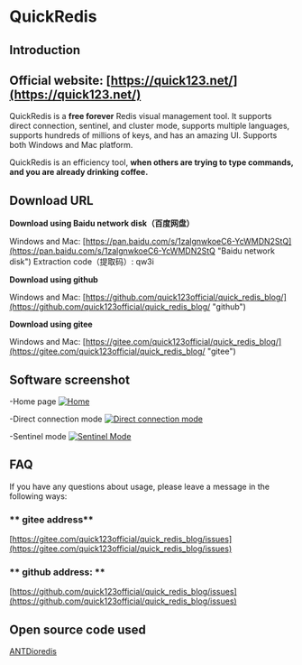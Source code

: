 # QuickRedis
## Introduction
## Official website: [https://quick123.net/](https://quick123.net/)
QuickRedis is a **free forever** Redis visual management tool. It supports direct connection, sentinel, and cluster mode, supports multiple languages, supports hundreds of millions of keys, and has an amazing UI. Supports both Windows and Mac platform.

QuickRedis is an efficiency tool, **when others are trying to type commands, and you are already drinking coffee.**

## Download URL
**Download using Baidu network disk（百度网盘）**

Windows and Mac: [https://pan.baidu.com/s/1zalgnwkoeC6-YcWMDN2StQ](https://pan.baidu.com/s/1zalgnwkoeC6-YcWMDN2StQ "Baidu network disk") Extraction code（提取码）: qw3i

**Download using github**

Windows and Mac: [https://github.com/quick123official/quick_redis_blog/](https://github.com/quick123official/quick_redis_blog/ "github")

**Download using gitee**

Windows and Mac: [https://gitee.com/quick123official/quick_redis_blog/](https://gitee.com/quick123official/quick_redis_blog/ "gitee")

## Software screenshot

-Home page
[![Home](https://images.gitee.com/uploads/images/2020/0525/163820_bcaaa7c8_7565825.png "Home")](https://images.gitee.com/uploads/images/2020/0525/163820_bcaaa7c8_7565825.png "Home")

-Direct connection mode
[![Direct connection mode](https://images.gitee.com/uploads/images/2020/0525/163731_bc3177ab_7565825.png "Direct connection mode")](https://images.gitee.com/uploads/images/2020/0525/163731_bc3177ab_7565825.png "Direct connection mode")

-Sentinel mode
[![Sentinel Mode](https://images.gitee.com/uploads/images/2020/0525/163845_2e5a89a6_7565825.png "Sentinel Mode")](https://images.gitee.com/uploads/images/2020/0525/163845_2e5a89a6_7565825.png "Sentinel Mode")

## FAQ
If you have any questions about usage, please leave a message in the following ways:

### ** gitee address**

[https://gitee.com/quick123official/quick_redis_blog/issues](https://gitee.com/quick123official/quick_redis_blog/issues)

### ** github address: **
[https://github.com/quick123official/quick_redis_blog/issues](https://github.com/quick123official/quick_redis_blog/issues)

## Open source code used

[ANTD](https://ant.design/index-cn)[ioredis](https://github.com/luin/ioredis)
